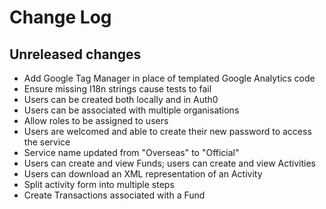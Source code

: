 # Change Log

## Unreleased changes

- Add Google Tag Manager in place of templated Google Analytics code
- Ensure missing I18n strings cause tests to fail
- Users can be created both locally and in Auth0
- Users can be associated with multiple organisations
- Allow roles to be assigned to users
- Users are welcomed and able to create their new password to access the service
- Service name updated from "Overseas" to "Official"
- Users can create and view Funds; users can create and view Activities
- Users can download an XML representation of an Activity
- Split activity form into multiple steps
- Create Transactions associated with a Fund

